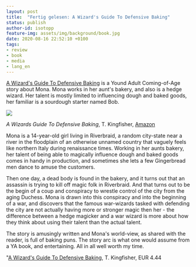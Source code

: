 ```yaml
---
layout: post
title:  "Fertig gelesen: A Wizard's Guide To Defensive Baking"
status: publish
author-id: isotopp
feature-img: assets/img/background/book.jpg
date: 2020-08-16 22:52:10 +0100
tags:
- review
- book
- media
- lang_en
---
```

[A Wizard's Guide To Defensive Baking](https://www.amazon.de/Wizards-Guide-Defensive-Baking-English-ebook/dp/B08CJ86Y1W)
is a Yound Adult Coming-of-Age story about Mona. Mona works in her aunt's
bakery, and also is a hedge wizard. Her talent is mostly limited to
influencing dough and baked goods, her familiar is a sourdough starter named
Bob.


[![](/uploads/2020/08/defensive-baking.jpg)](https://www.amazon.de/Wizards-Guide-Defensive-Baking-English-ebook/dp/B08CJ86Y1W)

*A Wizards Guide To Defensive Baking*, T. Kingfisher, [Amazon](https://www.amazon.de/Wizards-Guide-Defensive-Baking-English-ebook/dp/B08CJ86Y1W)

Mona is a 14-year-old girl living in Riverbraid, a random city-state near a
river in the floodplain of an otherwise unnamed country that vaguely feels
like northern Italy during renaissance times. Working in her aunts bakery,
her talent of being able to magically influence dough and baked goods comes
in handy in production, and sometimes she lets a few Gingerbread men dance
to amuse the customers.

Then one day, a dead body is found in the bakery, and it turns out that an
assassin is trying to kill off magic folk in Riverbraid.  And that turns out
to be the begin of a coup and conspiracy to wrestle control of the city from
the aging Duchess. Mona is drawn into this conspiracy and into the beginning
of a war, and discovers that the famous war-wizards tasked with defending
the city are not actually having more or stronger magic then her - the
difference between a hedge magicker and a war wizard is more about how they
think about using their talent than the actual talent.

The story is amusingly written and Mona's world-view, as shared with the
reader, is full of baking puns. The story arc is what one would assume from
a YA book, and entertaining. All in all well worth my time.

"[A Wizard's Guide To Defensive Baking](https://www.amazon.de/Wizards-Guide-Defensive-Baking-English-ebook/dp/B08CJ86Y1W), T. Kingfisher, EUR 4.44
